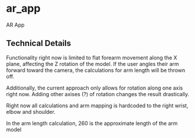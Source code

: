 # ar_app

AR App

## Technical Details

Functionality right now is limited to flat forearm movement along the X plane, affecting the Z rotation of the model. If the user angles their arm forward toward the camera, the calculations for arm length will be thrown off. 

Additionally, the current approach only allows for rotation along one axis right now. Adding other axises (?) of rotation changes the result drastically.

Right now all calculations and arm mapping is hardcoded to the right wrist, elbow and shoulder.

In the arm length calculation, 260 is the approximate length of the arm model